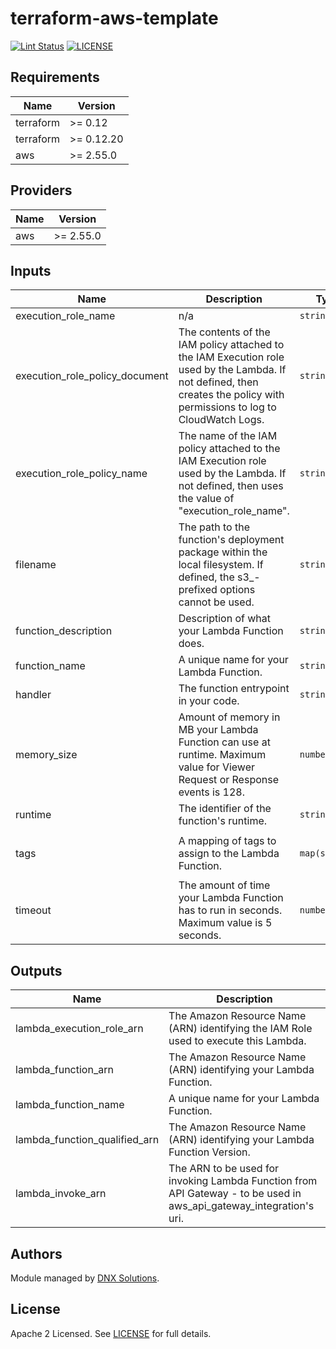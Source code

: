 # terraform-aws-template

[![Lint Status](https://github.com/DNXLabs/terraform-aws-template/workflows/Lint/badge.svg)](https://github.com/DNXLabs/terraform-aws-template/actions)
[![LICENSE](https://img.shields.io/github/license/DNXLabs/terraform-aws-template)](https://github.com/DNXLabs/terraform-aws-template/blob/master/LICENSE)

<!--- BEGIN_TF_DOCS --->

## Requirements

| Name | Version |
|------|---------|
| terraform | >= 0.12 |
| terraform | >= 0.12.20 |
| aws | >= 2.55.0 |

## Providers

| Name | Version |
|------|---------|
| aws | >= 2.55.0 |

## Inputs

| Name | Description | Type | Default | Required |
|------|-------------|------|---------|:--------:|
| execution\_role\_name | n/a | `string` | n/a | yes |
| execution\_role\_policy\_document | The contents of the IAM policy attached to the IAM Execution role used by the Lambda.  If not defined, then creates the policy with permissions to log to CloudWatch Logs. | `string` | `""` | no |
| execution\_role\_policy\_name | The name of the IAM policy attached to the IAM Execution role used by the Lambda.  If not defined, then uses the value of "execution\_role\_name". | `string` | `""` | no |
| filename | The path to the function's deployment package within the local filesystem.  If defined, the s3\_-prefixed options cannot be used. | `string` | n/a | yes |
| function\_description | Description of what your Lambda Function does. | `string` | `""` | no |
| function\_name | A unique name for your Lambda Function. | `string` | n/a | yes |
| handler | The function entrypoint in your code. | `string` | n/a | yes |
| memory\_size | Amount of memory in MB your Lambda Function can use at runtime.  Maximum value for Viewer Request or Response events is 128. | `number` | `128` | no |
| runtime | The identifier of the function's runtime. | `string` | n/a | yes |
| tags | A mapping of tags to assign to the Lambda Function. | `map(string)` | <pre>{<br>  "Automation": "Terraform"<br>}</pre> | no |
| timeout | The amount of time your Lambda Function has to run in seconds.  Maximum value is 5 seconds. | `number` | `3` | no |

## Outputs

| Name | Description |
|------|-------------|
| lambda\_execution\_role\_arn | The  Amazon Resource Name (ARN) identifying the IAM Role used to execute this Lambda. |
| lambda\_function\_arn | The Amazon Resource Name (ARN) identifying your Lambda Function. |
| lambda\_function\_name | A unique name for your Lambda Function. |
| lambda\_function\_qualified\_arn | The Amazon Resource Name (ARN) identifying your Lambda Function Version. |
| lambda\_invoke\_arn | The ARN to be used for invoking Lambda Function from API Gateway - to be used in aws\_api\_gateway\_integration's uri. |

<!--- END_TF_DOCS --->

## Authors

Module managed by [DNX Solutions](https://github.com/DNXLabs).

## License

Apache 2 Licensed. See [LICENSE](https://github.com/DNXLabs/terraform-aws-template/blob/master/LICENSE) for full details.